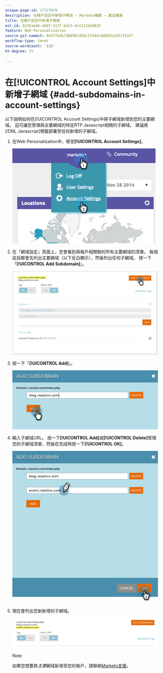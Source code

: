 ```yaml
---
unique-page-id: 17727870
description: 在帳戶設定中新增子網域 — Marketo檔案 — 產品檔案
title: 在帳戶設定中新增子網域
exl-id: 8235ae4b-ab07-413f-bd23-4e12232bd019
feature: Web Personalization
source-git-commit: 0d37fbdb7d08901458c1744dc68893e155176327
workflow-type: tm+mt
source-wordcount: '133'
ht-degree: 1%

---
```


# 在[!UICONTROL Account Settings]中新增子網域 {#add-subdomains-in-account-settings}

以下說明如何在[!UICONTROL Account Settings]中將子網域新增到您的主要網域。 這可讓您管理與主要網域的特定RTP Javascript相關的子網域。 建議將[!DNL Javascript]標籤部署至任何新增的子網域。

1. 在Web Personalization中，移至&#x200B;**[!UICONTROL Account Settings]**。

   ![](assets/image2014-12-1-23-3-12.png)

1. 在「網域設定」頁面上，您會看到與帳戶相關聯的所有主要網域的清單。 每個區段都會先列出主要網域（以下反白顯示），然後列出任何子網域。 按一下「**[!UICONTROL Add Subdomain]**」。

   ![](assets/highlightprimary2.png)

1. 按一下「**[!UICONTROL Add]**」。

   ![](assets/add.png)

1. 輸入子網域URL。 按一下&#x200B;**[!UICONTROL Add]**&#x200B;或&#x200B;**[!UICONTROL Delete]**&#x200B;管理您的子網域清單，然後在完成時按一下&#x200B;**[!UICONTROL OK]**。

   ![](assets/newsubdomain.png)

1. 現在會列出您新新增的子網域。

   ![](assets/finalnew.png)

   >[!NOTE]
   >
   >如果您想要將&#x200B;_主要_&#x200B;網域新增至您的帳戶，請聯絡[Marketo支援](https://nation.marketo.com/t5/Support/ct-p/Support)。
